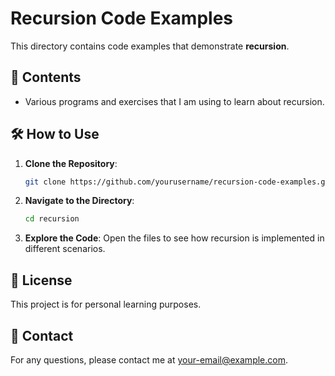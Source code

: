 # Recursion Code Examples

This directory contains code examples that demonstrate **recursion**. 

## 📂 Contents

- Various programs and exercises that I am using to learn about recursion.

## 🛠️ How to Use

1. **Clone the Repository**:

    ```bash
    git clone https://github.com/yourusername/recursion-code-examples.git
    ```

2. **Navigate to the Directory**:

    ```bash
    cd recursion
    ```

3. **Explore the Code**: Open the files to see how recursion is implemented in different scenarios.

## 📜 License

This project is for personal learning purposes.

## 📧 Contact

For any questions, please contact me at [your-email@example.com](mailto:your-email@example.com).
